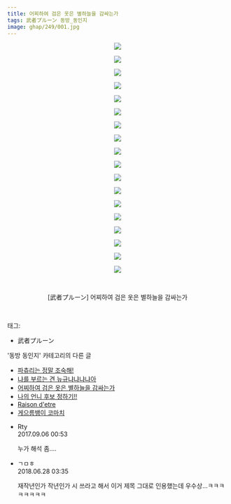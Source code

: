 ```yaml
---
title: 어찌하여 검은 옷은 별하늘을 감싸는가
tags: 武者プルーン 동방_동인지
image: ghap/249/001.jpg
---
```

<div class="article">
<p style="text-align: center; clear: none; float: none;"><img src="{{ site.nasurl }}/ghap/249/001.jpg"/></p>
<p style="text-align: center; clear: none; float: none;"><img src="{{ site.nasurl }}/ghap/249/002.jpg"/></p>
<p style="text-align: center; clear: none; float: none;"><img src="{{ site.nasurl }}/ghap/249/003.jpg"/></p>
<p style="text-align: center; clear: none; float: none;"><img src="{{ site.nasurl }}/ghap/249/004.jpg"/></p>
<p style="text-align: center; clear: none; float: none;"><img src="{{ site.nasurl }}/ghap/249/005.jpg"/></p>
<p style="text-align: center; clear: none; float: none;"><img src="{{ site.nasurl }}/ghap/249/006.jpg"/></p>
<p style="text-align: center; clear: none; float: none;"><img src="{{ site.nasurl }}/ghap/249/007.jpg"/></p>
<p style="text-align: center; clear: none; float: none;"><img src="{{ site.nasurl }}/ghap/249/008.jpg"/></p>
<p style="text-align: center; clear: none; float: none;"><img src="{{ site.nasurl }}/ghap/249/009.jpg"/></p>
<p style="text-align: center; clear: none; float: none;"><img src="{{ site.nasurl }}/ghap/249/010.jpg"/></p>
<p style="text-align: center; clear: none; float: none;"><img src="{{ site.nasurl }}/ghap/249/011.jpg"/></p>
<p style="text-align: center; clear: none; float: none;"><img src="{{ site.nasurl }}/ghap/249/012.jpg"/></p>
<p style="text-align: center; clear: none; float: none;"><img src="{{ site.nasurl }}/ghap/249/013.jpg"/></p>
<p style="text-align: center; clear: none; float: none;"><img src="{{ site.nasurl }}/ghap/249/014.jpg"/></p>
<p style="text-align: center; clear: none; float: none;"><img src="{{ site.nasurl }}/ghap/249/015.jpg"/></p>
<p style="text-align: center; clear: none; float: none;"><img src="{{ site.nasurl }}/ghap/249/016.jpg"/></p>
<p style="text-align: center; clear: none; float: none;"><img src="{{ site.nasurl }}/ghap/249/017.jpg"/></p>
<p style="text-align: center; clear: none; float: none;"><img src="{{ site.nasurl }}/ghap/249/018.jpg"/></p>
<p style="text-align: center; clear: none; float: none;"><br/></p>
<p style="text-align: center; clear: none; float: none;">[武者プルーン] 어찌하여 검은 옷은 별하늘을 감싸는가</p>
<p><br/></p>
</div><div class="tagTrail">
<p>태그: </p>
<ul>
<li>武者プルーン</li>
</ul>
</div><div class="another">
<p>'동방 동인지' 카테고리의 다른 글</p>
<ul>
<li><a href="/2016-06-19-ghap_252">파츄리는 정말 조숙해!</a></li>
<li><a href="/2016-06-19-ghap_251">냐를 부르는 견 뉴규냐냐냐냐아</a></li>
<li><a href="/2016-06-19-ghap_249">어찌하여 검은 옷은 별하늘을 감싸는가</a></li>
<li><a href="/2016-06-19-ghap_248">나의 언니 후보 정하기!!</a></li>
<li><a href="/2016-06-19-ghap_247">Raison d'etre</a></li>
<li><a href="/2016-06-19-ghap_246">게으름뱅이 코마치</a></li>
</ul>
</div><div class="cb_module cb_fluid">
<div class="cb_wrt cb_profile">
<div class="comment">
<ul>
<li class="cb_thumb_off" id="comment15077029">
<div class="cb_comment_area">
<div class="cb_info_area">
<div class="cb_section">
<span class="cb_nick_name">Rty</span>
</div>
<div class="cb_section">
<span class="cb_date">2017.09.06 00:53 </span>
</div>
</div>
<div class="cb_dsc_comment">
<p class="cb_dsc">
											누가 해석 좀....
										</p>
</div>
</div></li>
<li class="cb_thumb_off" id="comment15277756">
<div class="cb_comment_area">
<div class="cb_info_area">
<div class="cb_section">
<span class="cb_nick_name">ㄱㅁㅎ</span>
</div>
<div class="cb_section">
<span class="cb_date">2018.06.28 03:35 </span>
</div>
</div>
<div class="cb_dsc_comment">
<p class="cb_dsc">
											재작년인가 작년인가 시 쓰라고 해서 이거 제목 그대로 인용했는데 우수상...ㅋㅋㅋㅋㅋㅋㅋㅋ
										</p>
</div>
</div></li>
</ul>
</div>
</div><!-- commentList close -->
</div>